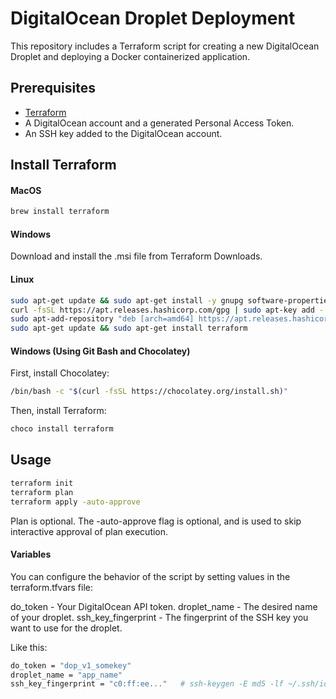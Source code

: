 # DigitalOcean Droplet Deployment

This repository includes a Terraform script for creating a new DigitalOcean Droplet and deploying a Docker containerized application.

## Prerequisites

- [Terraform](https://www.terraform.io/downloads.html)
- A DigitalOcean account and a generated Personal Access Token.
- An SSH key added to the DigitalOcean account.

## Install Terraform

#### MacOS

```bash
brew install terraform
```

#### Windows
Download and install the .msi file from Terraform Downloads.

#### Linux

```bash
sudo apt-get update && sudo apt-get install -y gnupg software-properties-common curl
curl -fsSL https://apt.releases.hashicorp.com/gpg | sudo apt-key add -
sudo apt-add-repository "deb [arch=amd64] https://apt.releases.hashicorp.com $(lsb_release -cs) main"
sudo apt-get update && sudo apt-get install terraform
```

#### Windows (Using Git Bash and Chocolatey)

First, install Chocolatey:

```bash
/bin/bash -c "$(curl -fsSL https://chocolatey.org/install.sh)"
```

Then, install Terraform:

```bash
choco install terraform
```

## Usage

```bash
terraform init
terraform plan
terraform apply -auto-approve
```

Plan is optional.
The -auto-approve flag is optional, and is used to skip interactive approval of plan execution.

#### Variables

You can configure the behavior of the script by setting values in the terraform.tfvars file:

do_token - Your DigitalOcean API token.
droplet_name - The desired name of your droplet.
ssh_key_fingerprint - The fingerprint of the SSH key you want to use for the droplet.

Like this:

```bash
do_token = "dop_v1_somekey"
droplet_name = "app_name"
ssh_key_fingerprint = "c0:ff:ee..."   # ssh-keygen -E md5 -lf ~/.ssh/id_rsa.pub
```
